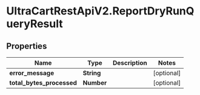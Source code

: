 # UltraCartRestApiV2.ReportDryRunQueryResult

## Properties

Name | Type | Description | Notes
------------ | ------------- | ------------- | -------------
**error_message** | **String** |  | [optional] 
**total_bytes_processed** | **Number** |  | [optional] 


